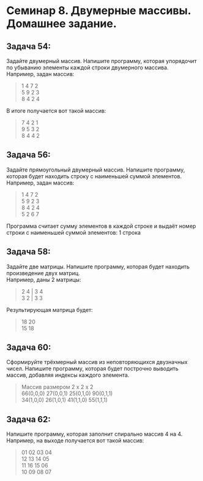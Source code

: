 # Семинар 8. Двумерные массивы. Домашнее задание.

## Задача 54: 
Задайте двумерный массив. Напишите программу, которая упорядочит по убыванию элементы каждой строки двумерного массива.  
Например, задан массив:
>1 4 7 2  
>5 9 2 3  
>8 4 2 4  

В итоге получается вот такой массив:
>7 4 2 1  
>9 5 3 2  
>8 4 4 2

## Задача 56:
Задайте прямоугольный двумерный массив. Напишите программу, которая будет находить строку с наименьшей суммой элементов.  
Например, задан массив:
>1 4 7 2  
>5 9 2 3  
>8 4 2 4  
>5 2 6 7

Программа считает сумму элементов в каждой строке и выдаёт номер строки с наименьшей суммой элементов: 1 строка

## Задача 58: 
Задайте две матрицы. Напишите программу, которая будет находить произведение двух матриц.  
Например, даны 2 матрицы:
>2 4 | 3 4  
>3 2 | 3 3  

Результирующая матрица будет:
>18 20  
>15 18

## Задача 60:
Сформируйте трёхмерный массив из неповторяющихся двузначных чисел. Напишите программу, которая будет построчно выводить массив, добавляя индексы каждого элемента.  
>Массив размером 2 x 2 x 2  
>66(0,0,0) 27(0,0,1) 25(0,1,0) 90(0,1,1)  
>34(1,0,0) 26(1,0,1) 41(1,1,0) 55(1,1,1)

## Задача 62:
Напишите программу, которая заполнит спирально массив 4 на 4.  
Например, на выходе получается вот такой массив:
>01 02 03 04  
>12 13 14 05  
>11 16 15 06  
>10 09 08 07

